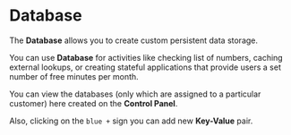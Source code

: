 # Database

The **Database** allows you to create custom persistent data storage.

You can use **Database** for activities like checking list of numbers, caching external lookups, or creating stateful applications that provide users a set number of free minutes per month.

You can view the databases (only which are assigned to a particular customer) here created on the **Control Panel**.

Also, clicking on the `blue +` sign you can add new **Key-Value** pair.
